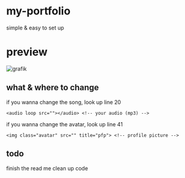 # my-portfolio
simple &amp; easy to set up

# preview
![grafik](https://github.com/user-attachments/assets/e333aa74-2fee-4e00-94ed-b1885facf6a3)


## what & where to change
if you wanna change the song, look up line 20
```
<audio loop src=""></audio> <!-- your audio (mp3) -->
```

if you wanna change the avatar, look up line 41
```
<img class="avatar" src="" title="pfp"> <!-- profile picture -->
```

## todo
finish the read me
clean up code 
